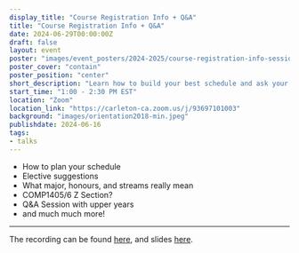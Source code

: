 ```yaml
---
display_title: "Course Registration Info + Q&A"
title: "Course Registration Info + Q&A"
date: 2024-06-29T00:00:00Z
draft: false
layout: event
poster: "images/event_posters/2024-2025/course-registration-info-session.jpg"
poster_cover: "contain"
poster_position: "center"
short_description: "Learn how to build your best schedule and ask your burning questions!"
start_time: "1:00 - 2:30 PM EST"
location: "Zoom"
location_link: "https://carleton-ca.zoom.us/j/93697101003"
background: "images/orientation2018-min.jpeg"
publishdate: 2024-06-16
tags:
- talks
---
```

* How to plan your schedule
* Elective suggestions
* What major, honours, and streams really mean
* COMP1405/6 Z Section?
* Q&A Session with upper years
* and much much more!
---
The recording can be found [here](https://www.youtube.com/watch?v=ac9KrkgqlNY), and slides [here](https://docs.google.com/presentation/d/1073AmxoSsAmu4Bzs9gBmJBJdI5-FSK7UqUFj9Gf__eA/edit?usp=sharing).